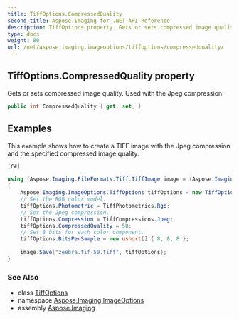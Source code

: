 ```yaml
---
title: TiffOptions.CompressedQuality
second_title: Aspose.Imaging for .NET API Reference
description: TiffOptions property. Gets or sets compressed image quality. Used with the Jpeg compression
type: docs
weight: 80
url: /net/aspose.imaging.imageoptions/tiffoptions/compressedquality/
---
```

## TiffOptions.CompressedQuality property

Gets or sets compressed image quality. Used with the Jpeg compression.

```csharp
public int CompressedQuality { get; set; }
```

## Examples

This example shows how to create a TIFF image with the Jpeg compression and the specified compressed image quality.

```csharp
[C#]

using (Aspose.Imaging.FileFormats.Tiff.TiffImage image = (Aspose.Imaging.FileFormats.Tiff.TiffImage)Aspose.Imaging.Image.Load("c:\\temp\\zeebra.tif"))
{
    Aspose.Imaging.ImageOptions.TiffOptions tiffOptions = new TiffOptions(Imaging.FileFormats.Tiff.Enums.TiffExpectedFormat.Default);
    // Set the RGB color model.
    tiffOptions.Photometric = TiffPhotometrics.Rgb;
    // Set the Jpeg compression.
    tiffOptions.Compression = TiffCompressions.Jpeg;
    tiffOptions.CompressedQuality = 50;
    // Set 8 bits for each color component.
    tiffOptions.BitsPerSample = new ushort[] { 8, 8, 8 };
    
    image.Save("zeebra.tif-50.tiff", tiffOptions);
}
```

### See Also

* class [TiffOptions](../)
* namespace [Aspose.Imaging.ImageOptions](../../tiffoptions/)
* assembly [Aspose.Imaging](../../../)


